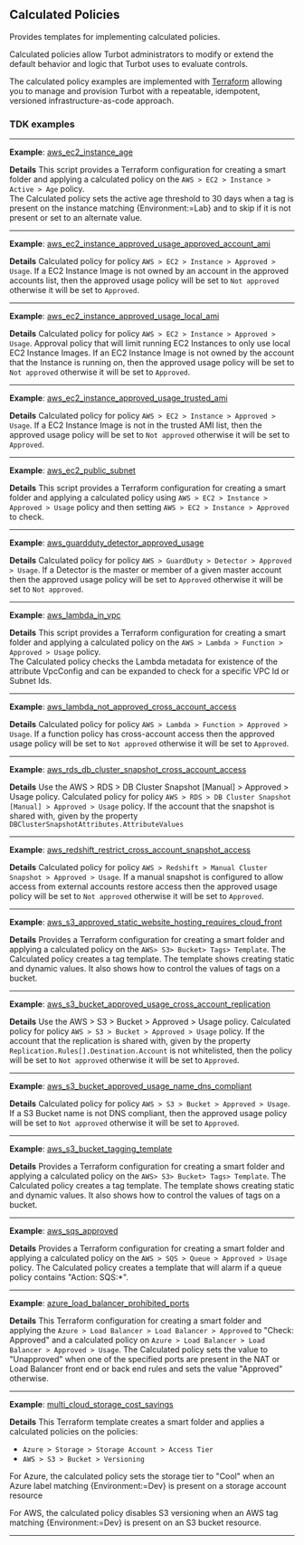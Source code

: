 ## Calculated Policies

Provides templates for implementing calculated policies. 

Calculated policies allow Turbot administrators to modify or extend the default behavior and logic that Turbot uses to evaluate controls.

The calculated policy examples are implemented with [Terraform](https://www.terraform.io) allowing you to manage and 
provision Turbot with a repeatable, idempotent, versioned infrastructure-as-code approach.

### TDK examples

---

**Example**: [aws_ec2_instance_age](./aws_ec2_instance_age/README.md)

**Details**
This script provides a Terraform configuration for creating a smart folder and applying a calculated policy on the 
`AWS > EC2 > Instance > Active > Age` policy.  
The Calculated policy sets the active age threshold to 30 days when a tag is present on the instance matching 
{Environment:=Lab} and to skip if it is not present or set to an alternate value.

---

**Example**: [aws_ec2_instance_approved_usage_approved_account_ami](./aws_ec2_instance_approved_usage_approved_account_ami/README.md)

**Details**
Calculated policy for policy `AWS > EC2 > Instance > Approved > Usage`.
If a EC2 Instance Image is not owned by an account in the approved accounts list, then the approved usage
policy will be set to `Not approved` otherwise it will be set to `Approved`.

---

**Example**: [aws_ec2_instance_approved_usage_local_ami](./aws_ec2_instance_approved_usage_local_ami/README.md)

**Details**
Calculated policy for policy `AWS > EC2 > Instance > Approved > Usage`.
Approval policy that will limit running EC2 Instances to only use local EC2 Instance Images.
If an EC2 Instance Image is not owned by the account that the Instance is running on, then the approved usage
policy will be set to `Not approved` otherwise it will be set to `Approved`.

---

**Example**: [aws_ec2_instance_approved_usage_trusted_ami](./aws_ec2_instance_approved_usage_trusted_ami/README.md)

**Details**
Calculated policy for policy `AWS > EC2 > Instance > Approved > Usage`.
If a EC2 Instance Image is not in the trusted AMI list, then the approved usage
policy will be set to `Not approved` otherwise it will be set to `Approved`.

---

**Example**: [aws_ec2_public_subnet](./aws_ec2_public_subnet/README.md)

**Details**
This script provides a Terraform configuration for creating a smart folder and applying a calculated policy using 
`AWS > EC2 > Instance > Approved > Usage` policy and then setting `AWS > EC2 > Instance > Approved` to check.

---

**Example**: [aws_guardduty_detector_approved_usage](./aws_guardduty_detector_approved_usage/README.md)

**Details**
Calculated policy for policy `AWS > GuardDuty > Detector > Approved > Usage`.
If a Detector is the master or member of a given master account then the approved usage policy will be set
to `Approved` otherwise it will be set to `Not approved`.

---

**Example**: [aws_lambda_in_vpc](./aws_lambda_in_vpc/README.md)

**Details**
This script provides a Terraform configuration for creating a smart folder and applying a calculated policy on the 
`AWS > Lambda > Function > Approved > Usage` policy.  
The Calculated policy checks the Lambda metadata for existence of the attribute VpcConfig and can be expanded to check
for a specific VPC Id or Subnet Ids.

---

**Example**: [aws_lambda_not_approved_cross_account_access](./aws_lambda_not_approved_cross_account_access/README.md)

**Details**
Calculated policy for policy `AWS > Lambda > Function > Approved > Usage`.
If a function policy has cross-account access then the approved usage policy will be set to `Not approved` otherwise
it will be set to `Approved`.

---

**Example**: [aws_rds_db_cluster_snapshot_cross_account_access](./aws_rds_db_cluster_snapshot_cross_account_access/README.md)

**Details**
Use the AWS > RDS > DB Cluster Snapshot [Manual] > Approved > Usage policy.
Calculated policy for policy `AWS > RDS > DB Cluster Snapshot [Manual] > Approved > Usage` policy.
If the account that the snapshot is shared with, given by the property `DBClusterSnapshotAttributes.AttributeValues`

---

**Example**: [aws_redshift_restrict_cross_account_snapshot_access](./aws_redshift_restrict_cross_account_snapshot_access/README.md)

**Details**
Calculated policy for policy `AWS > Redshift > Manual Cluster Snapshot > Approved > Usage`.
If a manual snapshot is configured to allow access from external accounts restore access then the approved usage 
policy will be set to `Not approved` otherwise it will be set to `Approved`.

---

**Example**: [aws_s3_approved_static_website_hosting_requires_cloud_front](./aws_s3_approved_static_website_hosting_requires_cloud_front/README.md)

**Details**
Provides a Terraform configuration for creating a smart folder and applying a calculated policy on the 
`AWS> S3> Bucket> Tags> Template`.
The Calculated policy creates a tag template.
The template shows creating static and dynamic values.
It also shows how to control the values of tags on a bucket.

---

**Example**: [aws_s3_bucket_approved_usage_cross_account_replication](./aws_s3_bucket_approved_usage_cross_account_replication/README.md)

**Details**
Use the AWS > S3 > Bucket > Approved > Usage policy.
Calculated policy for policy `AWS > S3 > Bucket > Approved > Usage` policy.
If the account that the replication is shared with, given by the property `Replication.Rules[].Destination.Account`
is not whitelisted, then the policy will be set to `Not approved` otherwise it will be set to `Approved`.

---

**Example**: [aws_s3_bucket_approved_usage_name_dns_compliant](./aws_s3_bucket_approved_usage_name_dns_compliant/README.md)

**Details**
Calculated policy for policy `AWS > S3 > Bucket > Approved > Usage`.
If a S3 Bucket name is not DNS compliant, then the approved usage policy will be set to `Not approved` otherwise
it will be set to `Approved`.

---

**Example**: [aws_s3_bucket_tagging_template](./aws_s3_bucket_tagging_template/README.md)

**Details**
Provides a Terraform configuration for creating a smart folder and applying a calculated policy on the 
`AWS> S3> Bucket> Tags> Template`.
The Calculated policy creates a tag template.
The template shows creating static and dynamic values.
It also shows how to control the values of tags on a bucket.

---

**Example**: [aws_sqs_approved](./aws_sqs_approved/README.md)

**Details**
Provides a Terraform configuration for creating a smart folder and applying a calculated policy on the 
`AWS > SQS > Queue > Approved > Usage` policy.
The Calculated policy creates a template that will alarm if a queue policy contains "Action: SQS:*".

---

**Example**: [azure_load_balancer_prohibited_ports](./azure_load_balancer_prohibited_ports/README.md)

**Details**
This Terraform configuration for creating a smart folder and applying the 
`Azure > Load Balancer > Load Balancer > Approved` to "Check: Approved" and a calculated policy on 
`Azure > Load Balancer > Load Balancer > Approved > Usage`.
The Calculated policy sets the value to "Unapproved" when one of the specified ports are present in the NAT or Load 
Balancer front end or back end rules and sets the value "Approved" otherwise.

---

**Example**: [multi_cloud_storage_cost_savings](./multi_cloud_storage_cost_savings/README.md)

**Details**
This Terraform template creates a smart folder and applies a calculated policies on the policies:

- `Azure > Storage > Storage Account > Access Tier`
- `AWS > S3 > Bucket > Versioning`

For Azure, the calculated policy sets the storage tier to "Cool" when an Azure label matching {Environment:=Dev} is 
present on a storage account resource

For AWS, the calculated policy disables S3 versioning when an AWS tag matching {Environment:=Dev} is present on an 
S3 bucket resource.

---
